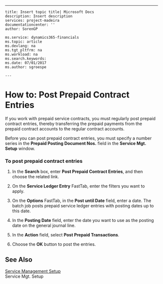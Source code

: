 ---
    title: Insert topic title| Microsoft Docs
    description: Insert description
    services: project-madeira
    documentationcenter: ''
    author: SorenGP

    ms.service: dynamics365-financials
    ms.topic: article
    ms.devlang: na
    ms.tgt_pltfrm: na
    ms.workload: na
    ms.search.keywords:
    ms.date: 07/01/2017
    ms.author: sgroespe

    ---
# How to: Post Prepaid Contract Entries
If you work with prepaid service contracts, you must regularly post prepaid contract entries, thereby transferring the prepaid payments from the prepaid contract accounts to the regular contract accounts.  
  
 Before you can post prepaid contract entries, you must specify a number series in the **Prepaid Posting Document Nos.** field in the **Service Mgt. Setup** window.  
  
### To post prepaid contract entries  
  
1.  In the **Search** box, enter **Post Prepaid Contract Entries**, and then choose the related link.  
  
2.  On the **Service Ledger Entry** FastTab, enter the filters you want to apply.  
  
3.  On the **Options** FastTab, in the **Post until Date** field, enter a date. The batch job posts prepaid service ledger entries with posting dates up to this date.  
  
4.  In the **Posting Date** field, enter the date you want to use as the posting date on the general journal line.  
  
5.  In the **Action** field, select **Post Prepaid Transactions**.  
  
6.  Choose the **OK** button to post the entries.  
  
## See Also  
 [Service Management Setup](../service-management-setup.md)   
 Service Mgt. Setup